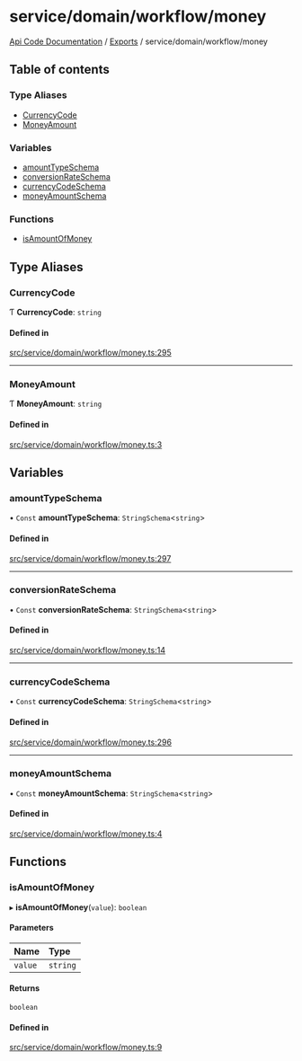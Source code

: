# service/domain/workflow/money
[Api Code Documentation](../README.md) / [Exports](../modules.md) / service/domain/workflow/money

## Table of contents

### Type Aliases

- [CurrencyCode](service_domain_workflow_money.md#currencycode)
- [MoneyAmount](service_domain_workflow_money.md#moneyamount)

### Variables

- [amountTypeSchema](service_domain_workflow_money.md#amounttypeschema)
- [conversionRateSchema](service_domain_workflow_money.md#conversionrateschema)
- [currencyCodeSchema](service_domain_workflow_money.md#currencycodeschema)
- [moneyAmountSchema](service_domain_workflow_money.md#moneyamountschema)

### Functions

- [isAmountOfMoney](service_domain_workflow_money.md#isamountofmoney)

## Type Aliases

### CurrencyCode

Ƭ **CurrencyCode**: `string`

#### Defined in

[src/service/domain/workflow/money.ts:295](https://github.com/openkfw/TruBudget/blob/c993c60c/api/src/service/domain/workflow/money.ts#L295)

___

### MoneyAmount

Ƭ **MoneyAmount**: `string`

#### Defined in

[src/service/domain/workflow/money.ts:3](https://github.com/openkfw/TruBudget/blob/c993c60c/api/src/service/domain/workflow/money.ts#L3)

## Variables

### amountTypeSchema

• `Const` **amountTypeSchema**: `StringSchema`\<`string`\>

#### Defined in

[src/service/domain/workflow/money.ts:297](https://github.com/openkfw/TruBudget/blob/c993c60c/api/src/service/domain/workflow/money.ts#L297)

___

### conversionRateSchema

• `Const` **conversionRateSchema**: `StringSchema`\<`string`\>

#### Defined in

[src/service/domain/workflow/money.ts:14](https://github.com/openkfw/TruBudget/blob/c993c60c/api/src/service/domain/workflow/money.ts#L14)

___

### currencyCodeSchema

• `Const` **currencyCodeSchema**: `StringSchema`\<`string`\>

#### Defined in

[src/service/domain/workflow/money.ts:296](https://github.com/openkfw/TruBudget/blob/c993c60c/api/src/service/domain/workflow/money.ts#L296)

___

### moneyAmountSchema

• `Const` **moneyAmountSchema**: `StringSchema`\<`string`\>

#### Defined in

[src/service/domain/workflow/money.ts:4](https://github.com/openkfw/TruBudget/blob/c993c60c/api/src/service/domain/workflow/money.ts#L4)

## Functions

### isAmountOfMoney

▸ **isAmountOfMoney**(`value`): `boolean`

#### Parameters

| Name | Type |
| :------ | :------ |
| `value` | `string` |

#### Returns

`boolean`

#### Defined in

[src/service/domain/workflow/money.ts:9](https://github.com/openkfw/TruBudget/blob/c993c60c/api/src/service/domain/workflow/money.ts#L9)
